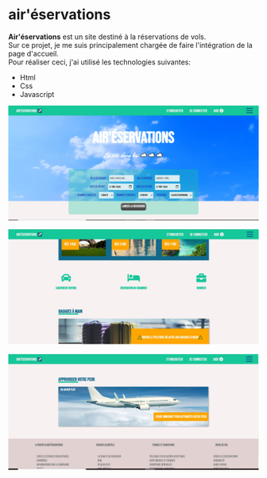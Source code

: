 # air'éservations

**Air'éservations** est un site destiné à la réservations de vols.  
Sur ce projet, je me suis principalement chargée de faire l'intégration de la page d'accueil.  
Pour réaliser ceci, j'ai utilisé les technologies suivantes:  
* Html  
* Css  
* Javascript  

![title](img/aireservation.jpg)

![title](img/aireservation3.jpg)

![title](img/aireservation2.jpg)

